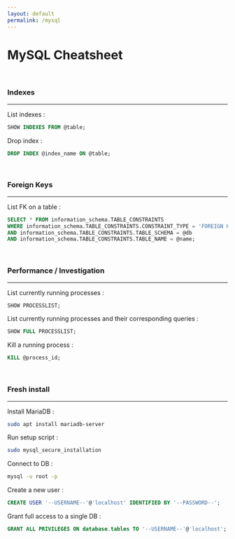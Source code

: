 ```yaml
---
layout: default
permalink: /mysql
---
```


# MySQL Cheatsheet






<br>

### Indexes

<hr>

List indexes :
```sql
SHOW INDEXES FROM @table;
```

Drop index :
```sql
DROP INDEX @index_name ON @table;
```





<br>

### Foreign Keys

<hr>

List FK on a table :
```sql
SELECT * FROM information_schema.TABLE_CONSTRAINTS 
WHERE information_schema.TABLE_CONSTRAINTS.CONSTRAINT_TYPE = 'FOREIGN KEY' 
AND information_schema.TABLE_CONSTRAINTS.TABLE_SCHEMA = @db
AND information_schema.TABLE_CONSTRAINTS.TABLE_NAME = @name;
```





<br>

### Performance / Investigation

<hr>

List currently running processes : 
```sql
SHOW PROCESSLIST;
```

List currently running processes and their corresponding queries :
```sql
SHOW FULL PROCESSLIST;
```

Kill a running process :
```sql
KILL @process_id;
```





<br>

### Fresh install

<hr>

Install MariaDB :
```bash
sudo apt install mariadb-server
```

Run setup script :
```bash
sudo mysql_secure_installation
```

Connect to DB :
```bash
mysql -u root -p
```

Create a new user :
```sql
CREATE USER '--USERNAME--'@'localhost' IDENTIFIED BY '--PASSWORD--';
```

Grant full access to a single DB :
```sql
GRANT ALL PRIVILEGES ON database.tables TO '--USERNAME--'@'localhost'; -- Replace 'database' and 'tables'
```